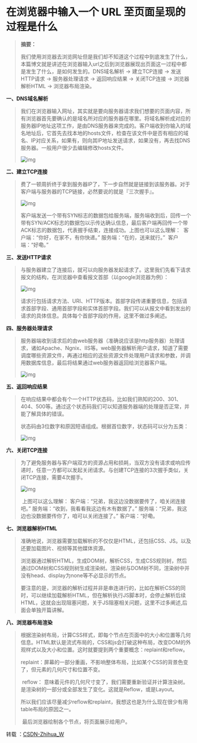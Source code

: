 # 在浏览器中输入一个 URL 至页面呈现的过程是什么



> **摘要：**
>
> ​    我们使用浏览器去浏览网址但是我们却不知道这个过程中到底发生了什么，本篇博文就是讲述在浏览器输入url之后到浏览器展现出页面这一过程中都是发生了什么，是如何发生的。DNS域名解析 -> 建立TCP连接 -> 发送HTTP请求 -> 服务器处理请求 -> 返回响应结果 -> 关闭TCP连接 -> 浏览器解析HTML -> 浏览器布局渲染。



**一、DNS域名解析**



> ​    我们在浏览器输入网址，其实就是要向服务器请求我们想要的页面内容，所有浏览器首先要确认的是域名所对应的服务器在哪里。将域名解析成对应的服务器IP地址这项工作，是由DNS服务器来完成的。客户端收到你输入的域名地址后，它首先去找本地的hosts文件，检查在该文件中是否有相应的域名、IP对应关系，如果有，则向其IP地址发送请求，如果没有，再去找DNS服务器。一般用户很少去编辑修改hosts文件。
>
> ![img](https://img-blog.csdn.net/20171228115152290)



**二、建立TCP连接**



> ​    费了一顿周折终于拿到服务器IP了，下一步自然就是链接到该服务器。对于客户端与服务器的TCP链接，必然要说的就是『三次握手』。
>
> ![img](https://img-blog.csdn.net/20171228115620921)
>
> ​    客户端发送一个带有SYN标志的数据包给服务端，服务端收到后，回传一个带有SYN/ACK标志的数据包以示传达确认信息，最后客户端再回传一个带ACK标志的数据包，代表握手结束，连接成功。
> ​    上图也可以这么理解：
> ​       客户端：“你好，在家不，有你快递。”
> ​       服务端：“在的，送来就行。”
> ​       客户端：“好嘞。”



**三、发送HTTP请求**



> ​    与服务器建立了连接后，就可以向服务器发起请求了。这里我们先看下请求报文的结构，在浏览器中查看报文首部（以google浏览器为例）：
>
> ![img](https://img-blog.csdn.net/20171228115929401)
>
> ​    请求行包括请求方法、URI、HTTP版本。首部字段传递重要信息，包括请求首部字段、通用首部字段和实体首部字段。我们可以从报文中看到发出的请求的具体信息。具体每个首部字段的作用，这里不做过多阐述。



**四、服务器处理请求**



> ​    服务器端收到请求后的由web服务器（准确说应该是http服务器）处理请求，诸如Apache、Ngnix、IIS等。web服务器解析用户请求，知道了需要调度哪些资源文件，再通过相应的这些资源文件处理用户请求和参数，并调用数据库信息，最后将结果通过web服务器返回给浏览器客户端。
>
> 
>
> ![img](https://img-blog.csdn.net/20171228133954937)



**五、返回响应结果**



> ​    在响应结果中都会有个一个HTTP状态码，比如我们熟知的200、301、404、500等。通过这个状态码我们可以知道服务器端的处理是否正常，并能了解具体的错误。
>
> ​    状态码由3位数字和原因短语组成。根据首位数字，状态码可以分为五类：
>
> ![img](https://img-blog.csdn.net/20171228134135445)



**六、关闭TCP连接**



> ​    为了避免服务器与客户端双方的资源占用和损耗，当双方没有请求或响应传递时，任意一方都可以发起关闭请求。与创建TCP连接的3次握手类似，关闭TCP连接，需要4次握手。
>
> ![img](https://img-blog.csdn.net/20171228134248833)
>
> ​    上图可以这么理解：
> ​      客户端：“兄弟，我这边没数据要传了，咱关闭连接吧。”
> ​      服务端：“收到，我看看我这边有木有数据了。”
> ​      服务端：“兄弟，我这边也没数据要传你了，咱可以关闭连接了。”
> ​      客户端：“好嘞。



**七、浏览器解析HTML**



> ​    准确地说，浏览器需要加载解析的不仅仅是HTML，还包括CSS、JS。以及还要加载图片、视频等其他媒体资源。
>
> ​    浏览器通过解析HTML，生成DOM树，解析CSS，生成CSS规则树，然后通过DOM树和CSS规则树生成渲染树。渲染树与DOM树不同，渲染树中并没有head、display为none等不必显示的节点。
>
> ​    要注意的是，浏览器的解析过程并非是串连进行的，比如在解析CSS的同时，可以继续加载解析HTML，但在解析执行JS脚本时，会停止解析后续HTML，这就会出现阻塞问题，关于JS阻塞相关问题，这里不过多阐述,后面会单独开篇讲解。



**八、浏览器布局渲染**



> ​    根据渲染树布局，计算CSS样式，即每个节点在页面中的大小和位置等几何信息。HTML默认是流式布局的，CSS和js会打破这种布局，改变DOM的外观样式以及大小和位置。这时就要提到两个重要概念：replaint和reflow。
>
> ​    replaint：屏幕的一部分重画，不影响整体布局，比如某个CSS的背景色变了，但元素的几何尺寸和位置不变。
>
> ​    reflow： 意味着元件的几何尺寸变了，我们需要重新验证并计算渲染树。是渲染树的一部分或全部发生了变化。这就是Reflow，或是Layout。
>
> ​    所以我们应该尽量减少reflow和replaint，我想这也是为什么现在很少有用table布局的原因之一。
>
> ​    最后浏览器绘制各个节点，将页面展示给用户。





转载  ：[CSDN-Zhihua_W](https://blog.csdn.net/Zhihua_W/article/details/78920392)